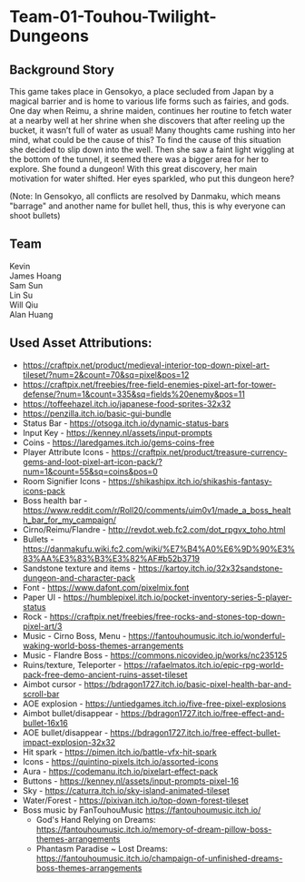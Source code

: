 # Team-01-Touhou-Twilight-Dungeons

## Background Story

This game takes place in Gensokyo, a place secluded from Japan by a magical barrier and is home to various life forms such as fairies, and gods. One day when Reimu, a shrine maiden, continues her routine to fetch water at a nearby well at her shrine when she discovers that after reeling up the bucket, it wasn’t full of water as usual! Many thoughts came rushing into her mind, what could be the cause of this? To find the cause of this situation she decided to slip down into the well. Then she saw a faint light wiggling at the bottom of the tunnel, it seemed there was a bigger area for her to explore. She found a dungeon! With this great discovery, her main motivation for water shifted. Her eyes sparkled, who put this dungeon here?

(Note: In Gensokyo, all conflicts are resolved by Danmaku, which means "barrage" and another name for bullet hell, thus, this is why everyone can shoot bullets)

## Team

Kevin <br />
James Hoang <br />
Sam Sun <br />
Lin Su <br />
Will Qiu <br />
Alan Huang <br />

## Used Asset Attributions:
- https://craftpix.net/product/medieval-interior-top-down-pixel-art-tileset/?num=2&count=70&sq=pixel&pos=12
- https://craftpix.net/freebies/free-field-enemies-pixel-art-for-tower-defense/?num=1&count=335&sq=fields%20enemy&pos=11
- https://toffeehazel.itch.io/japanese-food-sprites-32x32
- https://penzilla.itch.io/basic-gui-bundle
- Status Bar - https://otsoga.itch.io/dynamic-status-bars
- Input Key - https://kenney.nl/assets/input-prompts
- Coins - https://laredgames.itch.io/gems-coins-free
- Player Attribute Icons - https://craftpix.net/product/treasure-currency-gems-and-loot-pixel-art-icon-pack/?num=1&count=55&sq=coins&pos=0
- Room Signifier Icons - https://shikashipx.itch.io/shikashis-fantasy-icons-pack
- Boss health bar - https://www.reddit.com/r/Roll20/comments/uim0v1/made_a_boss_health_bar_for_my_campaign/
- Cirno/Reimu/Flandre - http://revdot.web.fc2.com/dot_rpgvx_toho.html
- Bullets - https://danmakufu.wiki.fc2.com/wiki/%E7%B4%A0%E6%9D%90%E3%83%AA%E3%83%B3%E3%82%AF#b52b3719
- Sandstone texture and items - https://kartoy.itch.io/32x32sandstone-dungeon-and-character-pack
- Font - https://www.dafont.com/pixelmix.font
- Paper UI - https://humblepixel.itch.io/pocket-inventory-series-5-player-status
- Rock - https://craftpix.net/freebies/free-rocks-and-stones-top-down-pixel-art/3
- Music - Cirno Boss, Menu - https://fantouhoumusic.itch.io/wonderful-waking-world-boss-themes-arrangements
- Music - Flandre Boss - https://commons.nicovideo.jp/works/nc235125
- Ruins/texture, Teleporter - https://rafaelmatos.itch.io/epic-rpg-world-pack-free-demo-ancient-ruins-asset-tileset
- Aimbot cursor - https://bdragon1727.itch.io/basic-pixel-health-bar-and-scroll-bar
- AOE explosion - https://untiedgames.itch.io/five-free-pixel-explosions
- Aimbot bullet/disappear - https://bdragon1727.itch.io/free-effect-and-bullet-16x16
- AOE bullet/disappear - https://bdragon1727.itch.io/free-effect-bullet-impact-explosion-32x32
- Hit spark - https://pimen.itch.io/battle-vfx-hit-spark
- Icons - https://quintino-pixels.itch.io/assorted-icons
- Aura - https://codemanu.itch.io/pixelart-effect-pack
- Buttons - https://kenney.nl/assets/input-prompts-pixel-16
- Sky - https://caturra.itch.io/sky-island-animated-tileset
- Water/Forest - https://pixivan.itch.io/top-down-forest-tileset
- Boss music by FanTouhouMusic https://fantouhoumusic.itch.io/
	- God's Hand Relying on Dreams: https://fantouhoumusic.itch.io/memory-of-dream-pillow-boss-themes-arrangements
	- Phantasm Paradise ~ Lost Dreams: https://fantouhoumusic.itch.io/champaign-of-unfinished-dreams-boss-themes-arrangements

